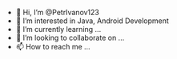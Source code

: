 - 👋 Hi, I’m @PetrIvanov123
- 👀 I’m interested in Java, Android Development
- 🌱 I’m currently learning ...
- 💞️ I’m looking to collaborate on ...
- 📫 How to reach me ...

<!---
PetrIvanov123/PetrIvanov123 is a ✨ special ✨ repository because its `README.md` (this file) appears on your GitHub profile.
You can click the Preview link to take a look at your changes.
--->
